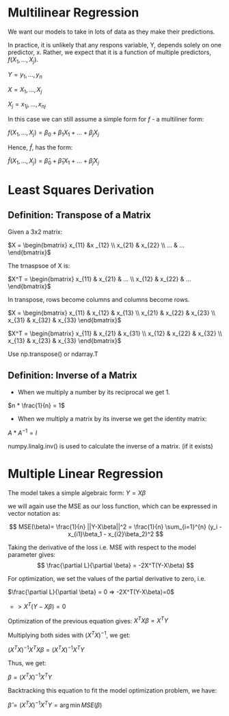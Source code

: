 #  Multilinear Regression

We want our models to take in lots of data as they make their predictions.

In practice, it is unlikely that any respons variable, Y, depends solely on one predictor, x. Rather, we expect that it is a function of multiple predictors, $f(X_1, ..., X_j)$.

$Y= y_1, ..., y_n$

$X = X_1, ..., X_j$

$X_j = x_{1j}, ..., x_{nj}$

In this case we can still assume a simple form for $f$ - a multiliner form:

$f(X_1, ..., X_j) = \beta_0 + \beta_1X_1 + ... + \beta_jX_j$

Hence, $\hat f$, has the form:

$\hat f(X_1, ..., X_j) = \hat \beta_0 + \hat \beta_1X_1 + ... + \hat \beta_jX_j$

# Least Squares Derivation

## Definition: Transpose of a Matrix

Given a 3x2 matrix:

$X = \begin{bmatrix} x_{11} &x _{12} \\ x_{21} & x_{22} \\ ... & ... \end{bmatrix}$

The trnaspsoe of X is:

$X^T = \begin{bmatrix} x_{11} & x_{21} & ... \\ x_{12} & x_{22} & ... \end{bmatrix}$

In transpose, rows become columns and columns become rows.

$X = \begin{bmatrix} x_{11} & x_{12} & x_{13} \\ x_{21} & x_{22} & x_{23} \\ x_{31} & x_{32} & x_{33} \end{bmatrix}$

$X^T = \begin{bmatrix} x_{11} & x_{21} & x_{31} \\ x_{12} & x_{22} & x_{32} \\ x_{13} & x_{23} & x_{33} \end{bmatrix}$

Use np.transpose() or ndarray.T

##  Definition: Inverse of a Matrix

- When we multiply a number by its reciprocal we get 1.

$n * \frac{1}{n} = 1$

- When we multiply a matrix by its inverse we get the identity matrix:

$A * A^{-1} = I$

numpy.linalg.inv() is used to calculate the inverse of a matrix. (if it exists)

# Multiple Linear Regression

The model takes a simple algebraic form: $Y = X\beta$

we will again use the MSE as our loss function, which can be expressed in vector notation as:

$$
MSE(\beta)= \frac{1}{n} ||Y-X\beta||^2
            = \frac{1}{n} \sum_{i=1}^{n} (y_i - x_{i1}\beta_1 - x_{i2}\beta_2)^2
$$

Taking the derivative of the loss i.e. MSE with respect to the model parameter  gives:
$$
\frac{\partial L}{\partial \beta} = -2X^T(Y-X\beta)
$$

For optimization, we set the values of the partial derivative to zero, i.e.

$\frac{\partial L}{\partial \beta} = 0 => -2X^T(Y-X\beta)=0$

$=> X^T(Y-X\beta)=0$

Optimization of the previous equation gives:
$X^TX\beta =X^TY$

Multiplying both sides with $(X^TX)^{-1}$, we get:

$(X^TX)^{-1}X^TX\beta =(X^TX)^{-1}X^TY$

Thus, we get:

$\beta = (X^TX)^{-1}X^TY$

Backtracking this equation to fit the model optimization problem, we have: 

$\hat \beta = (X^TX)^{-1}X^TY = \arg \min MSE(\beta)$